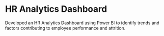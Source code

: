 # HR Analytics Dashboard

Developed an HR Analytics Dashboard using Power BI to identify trends and factors contributing to employee performance and attrition. 
